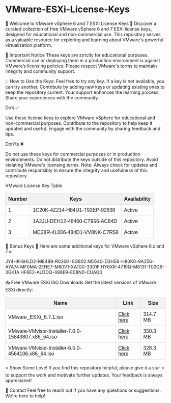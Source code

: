 # VMware-ESXi-License-Keys

🎉 Welcome to VMware vSphere 6 and 7 ESXi License Keys 🎉
Discover a curated collection of free VMware vSphere 6 and 7 ESXi license keys, designed for educational and non-commercial use. This repository serves as a valuable resource for exploring and learning about VMware's powerful virtualization platform.

📜 Important Notice
These keys are strictly for educational purposes. Commercial use or deploying them in a production environment is against VMware’s licensing policies. Please respect VMware's terms to maintain integrity and community support.

💡 How to Use the Keys:
Feel free to try any key. If a key is not available, you can try another.
Contribute by adding new keys or updating existing ones to keep the repository current. Your support enhances the learning process.
Share your experiences with the community.

Do’s ✅

Use these license keys to explore VMware vSphere for educational and non-commercial purposes.
Contribute to the repository to help keep it updated and useful.
Engage with the community by sharing feedback and tips.

Don'ts   ❌

Do not use these keys for commercial purposes or in production environments.
Do not distribute the keys outside of this repository.
Avoid violating VMware's licensing terms.
Note: Always check for updates and contribute responsibly to ensure the integrity and usefulness of this repository.



VMware License Key Table

<table style="border-collapse: collapse; width: 100%; font-family: Arial, sans-serif;">
  <thead>
    <tr>
      <th style="border: 1px solid #ddd; padding: 8px; background-color: #f2f2f2;">Number</th>
      <th style="border: 1px solid #ddd; padding: 8px; background-color: #f2f2f2;">Keys</th>
      <th style="border: 1px solid #ddd; padding: 8px; background-color: #f2f2f2;">Availability</th>
    </tr>
  </thead>
  <tbody>
    <tr>
      <td style="border: 1px solid #ddd; padding: 8px;">1</td>
      <td style="border: 1px solid #ddd; padding: 8px;">1C20K-4Z214-H84U1-T92EP-92838</td>
      <td style="border: 1px solid #ddd; padding: 8px;">Active</td>
    </tr>
    <tr>
      <td style="border: 1px solid #ddd; padding: 8px;">2</td>
      <td style="border: 1px solid #ddd; padding: 8px;">1A2JU-DEH12-48460-CT956-AC84D</td>
      <td style="border: 1px solid #ddd; padding: 8px;">Active</td>
    </tr>
    <tr>
      <td style="border: 1px solid #ddd; padding: 8px;">3</td>
      <td style="border: 1px solid #ddd; padding: 8px;">MC28R-4L006-484D1-VV8NK-C7R58</td>
      <td style="border: 1px solid #ddd; padding: 8px;">Active</td>
    </tr>
    <!-- Add additional rows as needed -->
  </tbody>
</table>



🎁 Bonus Keys 🎁
Here are some additional keys for VMware vSphere 6.x and 7.x:


JY4HK-6HLD2-M8489-R03G4-0G802
NC640-D3H56-H80K0-9A256-AYA74
MF0MA-2EHE7-M80V1-XA1G0-3301F
HY6XR-4719Q-M8131-T02G6-3GK1A
HF6E2-AU3DQ-488E9-E08N0-CUAQ0



📥 Free VMware ESXi ISO Downloads
Get the latest versions of VMware ESXi directly:


<table style="border-collapse: collapse; width: 100%; font-family: Arial, sans-serif;">
  <thead>
    <tr>
      <th style="border: 1px solid #ddd; padding: 8px; background-color: #f2f2f2;">Name</th>
      <th style="border: 1px solid #ddd; padding: 8px; background-color: #f2f2f2;">Link</th>
      <th style="border: 1px solid #ddd; padding: 8px; background-color: #f2f2f2;">Size</th>
    </tr>
  </thead>
  <tbody>
    <tr>
      <td style="border: 1px solid #ddd; padding: 8px;">VMware_ESXi_6.7.1.iso</td>
      <td style="border: 1px solid #ddd; padding: 8px;"><a href="#">Click here</a></td>
      <td style="border: 1px solid #ddd; padding: 8px;">314.7 MB</td>
    </tr>
    <tr>
      <td style="border: 1px solid #ddd; padding: 8px;">VMware-VMvisor-Installer-7.0.0-15843807.x86_64.iso</td>
      <td style="border: 1px solid #ddd; padding: 8px;"><a href="#">Click here</a></td>
      <td style="border: 1px solid #ddd; padding: 8px;">350.3 MB</td>
    </tr>
    <tr>
      <td style="border: 1px solid #ddd; padding: 8px;">VMware-VMvisor-Installer-6.5.0-4564106.x86_64.iso</td>
      <td style="border: 1px solid #ddd; padding: 8px;"><a href="#">Click here</a></td>
      <td style="border: 1px solid #ddd; padding: 8px;">328.3 MB</td>
    </tr>
  </tbody>
</table>


⭐ Show Some Love!
If you find this repository helpful, please give it a star ⭐ to support the work and motivate further updates. Your feedback is always appreciated!

📧 Contact
Feel free to reach out if you have any questions or suggestions. We're here to help!
